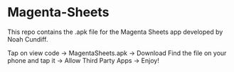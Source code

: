 # Magenta-Sheets
This repo contains the .apk file for the Magenta Sheets app developed by Noah Cundiff.

Tap on view code -> MagentaSheets.apk -> Download
Find the file on your phone and tap it -> Allow Third Party Apps -> Enjoy!
